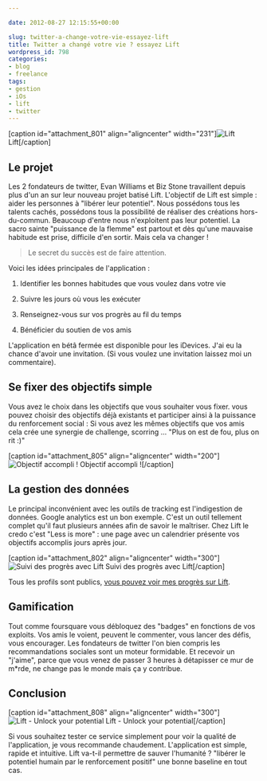 ```yaml
---

date: 2012-08-27 12:15:55+00:00

slug: twitter-a-change-votre-vie-essayez-lift
title: Twitter a changé votre vie ? essayez Lift
wordpress_id: 798
categories:
- blog
- freelance
tags:
- gestion
- iOs
- lift
- twitter
---
```


[caption id="attachment_801" align="aligncenter" width="231"]![Lift](http://davidleuliette.com/wordPress/wp-content/uploads/2012/08/lift_superGuerrier-231x300.png) Lift[/caption]


## Le projet


Les 2 fondateurs de twitter, Evan Williams et Biz Stone travaillent depuis plus d'un an sur leur nouveau projet batisé Lift. L'objectif de Lift est simple : aider les personnes à "libérer leur potentiel".
Nous possédons tous les talents cachés, possédons tous la possibilité de réaliser des créations hors-du-commun. Beaucoup d'entre nous n'exploitent pas leur potentiel. La sacro sainte "puissance de la flemme" est partout et dès qu'une mauvaise habitude est prise, difficile d'en sortir.
Mais cela va changer !


> Le secret du succès est de faire attention.


Voici les idées principales de l'application :




  1. Identifier les bonnes habitudes que vous voulez dans votre vie


  2. Suivre les jours où vous les exécuter


  3. Renseignez-vous sur vos progrès au fil du temps


  4. Bénéficier du soutien de vos amis


L'application en bétâ fermée est disponible pour les iDevices. J'ai eu la chance d'avoir une invitation. (Si vous voulez une invitation laissez moi un commentaire).


## Se fixer des objectifs simple


Vous avez le choix dans les objectifs que vous souhaiter vous fixer.
vous pouvez choisir des objectifs déjà existants et participer ainsi à la puissance du renforcement social : Si vous avez les mêmes objectifs que vos amis cela crée une synergie de challenge, scorring ... "Plus on est de fou, plus on rit :)"

[caption id="attachment_805" align="aligncenter" width="200"]![Objectif accompli !](http://davidleuliette.com/wordPress/wp-content/uploads/2012/08/photo-3-200x300.png) Objectif accompli ![/caption]


## La gestion des données


Le principal inconvénient avec les outils de tracking est l'indigestion de données.
Google analytics est un bon exemple. C'est un outil tellement complet qu'il faut plusieurs années afin de savoir le maîtriser. Chez Lift le credo c'est "Less is more" : une page avec un calendrier présente vos objectifs accomplis jours après jour.

[caption id="attachment_802" align="aligncenter" width="300"]![Suivi des progrès avec Lift](http://davidleuliette.com/wordPress/wp-content/uploads/2012/08/lift_calendar-300x247.png) Suivi des progrès avec Lift[/caption]

Tous les profils sont publics, [vous pouvez voir mes progrès sur Lift](http://lift.do/users/86bea1e4701662166281).


## Gamification


Tout comme foursquare vous débloquez des "badges" en fonctions de vos exploits.
Vos amis le voient, peuvent le commenter, vous lancer des défis, vous encourager.
Les fondateurs de twitter l'on bien compris les recommandations sociales sont un moteur formidable. Et recevoir un "j'aime", parce que vous venez de passer 3 heures à détapisser ce mur de m*rde, ne change pas le monde mais ça y contribue.


## Conclusion


[caption id="attachment_808" align="aligncenter" width="300"]![Lift - Unlock your potential](http://davidleuliette.com/wordPress/wp-content/uploads/2012/08/photo-31-300x263.png) Lift - Unlock your potential[/caption]

Si vous souhaitez tester ce service simplement pour voir la qualité de l'application, je vous recommande chaudement. L'application est simple, rapide et intuitive.
Lift va-t-il permettre de sauver l'humanité ? "libérer le potentiel humain par le renforcement positif" une bonne baseline en tout cas.


